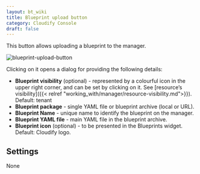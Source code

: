 ```yaml
---
layout: bt_wiki
title: Blueprint upload button
category: Cloudify Console
draft: false
---
```

This button allows uploading a blueprint to the manager. 

![blueprint-upload-button]( /images/ui/widgets/blueprint-upload-button.png )

Clicking on it opens a dialog for providing the following details:

* **Blueprint visibility** (optional) - represented by a colourful icon in the upper right corner, and can be set by clicking on it. See [resource’s visibility]({{< relref "working_with/manager/resource-visibility.md">}}). Default: tenant
* **Blueprint package** - single YAML file or blueprint archive (local or URL). 
* **Blueprint Name** - unique name to identify the blueprint on the manager.
* **Blueprint YAML file** - main YAML file in the blueprint archive.
* **Blueprint icon** (optional) - to be presented in the Blueprints widget. Default: Cloudify logo.


## Settings

None
